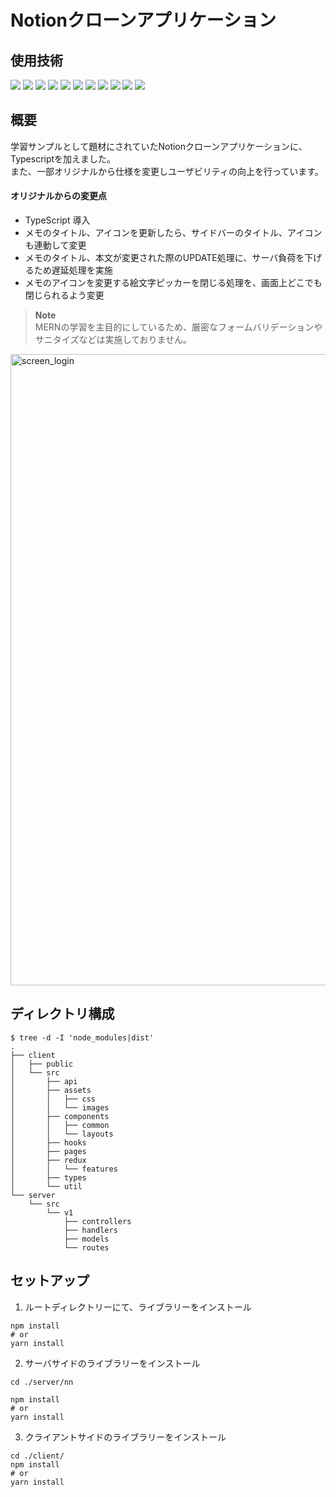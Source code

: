 # Notionクローンアプリケーション

## 使用技術

<img src="https://img.shields.io/badge/-React-61DAFB.svg?logo=react&style=plastic"> <img src="https://img.shields.io/badge/-Redux-764ABC.svg?logo=redux&style=plastic"> <img src="https://img.shields.io/badge/-Typescript-007ACC.svg?logo=typescript&style=plastic"> <img src="https://img.shields.io/badge/-Node.js-339933.svg?logo=node.js&style=plastic"> <img src="https://img.shields.io/badge/-Nodemon-76D04B.svg?logo=nodemon&style=plastic"> <img src="https://img.shields.io/badge/-Prettier-F7B93E.svg?logo=prettier&style=plastic"> <img src="https://img.shields.io/badge/-Axios-5a2ae4.svg?logo=Axios&style=plastic"> <img src="https://img.shields.io/badge/-Express-010409.svg?logo=Express&style=plastic"> <img src="https://img.shields.io/badge/-Day.js-ff5e4c.svg?logo=Day.js&style=plastic"> <img src="https://img.shields.io/badge/-MONGOOSE-880001.svg?logo=MONGOOSE&style=plastic"> <img src="https://img.shields.io/badge/-MUI-007fff.svg?logo=MUI&style=plastic">


## 概要

学習サンプルとして題材にされていたNotionクローンアプリケーションに、Typescriptを加えました。  
また、一部オリジナルから仕様を変更しユーザビリティの向上を行っています。  

#### オリジナルからの変更点

- TypeScript 導入
- メモのタイトル、アイコンを更新したら、サイドバーのタイトル、アイコンも連動して変更
- メモのタイトル、本文が変更された際のUPDATE処理に、サーバ負荷を下げるため遅延処理を実施
- メモのアイコンを変更する絵文字ピッカーを閉じる処理を、画面上どこでも閉じられるよう変更

> **Note**  
> MERNの学習を主目的にしているため、厳密なフォームバリデーションやサニタイズなどは実施しておりません。

<img width="1010" alt="screen_login" src="https://github.com/horiyasu17/clone-notion/assets/7429161/ad302968-0ea8-4ccf-b50e-e26df1c9b760">

## ディレクトリ構成

```shell
$ tree -d -I 'node_modules|dist'
.
├── client
│   ├── public
│   └── src
│       ├── api
│       ├── assets
│       │   ├── css
│       │   └── images
│       ├── components
│       │   ├── common
│       │   └── layouts
│       ├── hooks
│       ├── pages
│       ├── redux
│       │   └── features
│       ├── types
│       └── util
└── server
    └── src
        └── v1
            ├── controllers
            ├── handlers
            ├── models
            └── routes
```

## セットアップ

1. ルートディレクトリーにて、ライブラリーをインストール

```shell
npm install
# or
yarn install
```

2. サーバサイドのライブラリーをインストール

```shell
cd ./server/nn

npm install
# or
yarn install
```

3. クライアントサイドのライブラリーをインストール

```shell
cd ./client/
npm install
# or
yarn install
```
